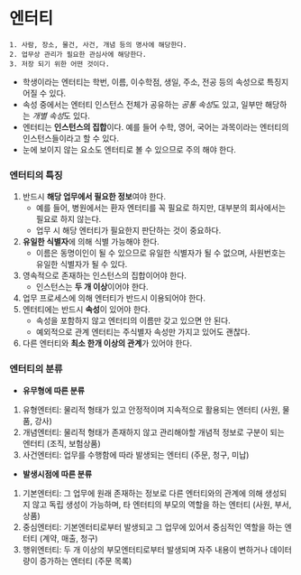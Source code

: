 # 엔터티
```
1. 사람, 장소, 물건, 사건, 개념 등의 명사에 해당한다.
2. 업무상 관리가 필요한 관심사에 해당한다.
3. 저장 되기 위한 어떤 것이다.
```

* 학생이라는 엔터티는 학번, 이름, 이수학점, 생일, 주소, 전공 등의 속성으로 특징지어질 수 있다.
* 속성 중에서는 엔터티 인스턴스 전체가 공유하는 *공통 속성*도 있고, 일부만 해당하는 *개별 속성*도 있다.
* 엔터티는 **인스턴스의 집합**이다. 예를 들어 수학, 영어, 국어는 과목이라는 엔터티의 인스턴스들이라고 할 수 있다.
* 눈에 보이지 않는 요소도 엔터티로 볼 수 있으므로 주의 해야 한다.

### 엔터티의 특징
1. 반드시 **해당 업무에서 필요한 정보**여야 한다.
	* 예를 들어, 병원에서는 환자 엔터티를 꼭 필요로 하지만, 대부분의 회사에서는 필요로 하지 않는다. 
	* 업무 시 해당 엔터티가 필요한지 판단하는 것이 중요하다.
2. **유일한 식별자**에 의해 식별 가능해야 한다.
	* 이름은 동명이인이 될 수 있으므로 유일한 식별자가 될 수 없으며, 사원번호는 유일한 식별자가 될 수 있다.
3. 영속적으로 존재하는 인스턴스의 집합이어야 한다.
	* 인스턴스는 **두 개 이상**이어야 한다.
4. 업무 프로세스에 의해 엔터티가 반드시 이용되어야 한다.
5. 엔터티에는 반드시 **속성**이 있어야 한다.
	* 속성을 포함하지 않고 엔터티의 이름만 갖고 있으면 안 된다.
	* 예외적으로 관계 엔터티는 주식별자 속성만 가지고 있어도 괜찮다.
6. 다른 엔터티와 **최소 한개 이상의 관계**가 있어야 한다.

### 엔터티의 분류
* **유무형에 따른 분류**
1. 유형엔터티: 물리적 형태가 있고 안정적이며 지속적으로 활용되는 엔터티 (사원, 물품, 강사)
2. 개념엔터티: 물리적 형태가 존재하지 않고 관리해야할 개념적 정보로 구분이 되는 엔터티 (조직, 보험상품)
3. 사건엔터티: 업무를 수행함에 따라 발생되는 엔터티 (주문, 청구, 미납)
* **발생시점에 따른 분류**
1. 기본엔터티: 그 업무에 원래 존재하는 정보로 다른 엔터티와의 관계에 의해 생성되지 않고 독립 생성이 가능하며, 타 엔터티의 부모의 역할을 하는 엔터티 (사원, 부서, 상품)
2. 중심엔터티: 기본엔터티로부터 발생되고 그 업무에 있어서 중심적인 역할을 하는 엔터티 (계약, 매출, 청구)
3. 행위엔터티: 두 개 이상의 부모엔터티로부터 발생되며 자주 내용이 변하거나 데이터량이 증가하는 엔터티 (주문 목록)



